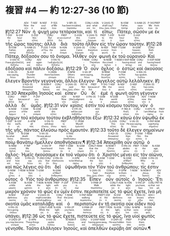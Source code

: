 # 複習 #4 — 約 12:27-36 (10 節)

 <rt>約12:27</rt> <RUBY><ruby><ruby>Νῦν<rt>νῦν</rt></ruby><rt>Now</rt></ruby><rt>ADV</rt></RUBY> <RUBY><ruby><ruby>ἡ<rt>ὁ</rt></ruby><rt>the</rt></ruby><rt>T-NSF</rt></RUBY> <RUBY><ruby><ruby>ψυχή<rt>ψυχή</rt></ruby><rt>soul</rt></ruby><rt>N-NSF</rt></RUBY> <RUBY><ruby><ruby>μου<rt>ἐγώ</rt></ruby><rt>of Me</rt></ruby><rt>P-1GS</rt></RUBY> <RUBY><ruby><ruby>τετάρακται‚<rt>ταράσσω</rt></ruby><rt>has been troubled‚</rt></ruby><rt>V-RPI-3S</rt></RUBY> <RUBY><ruby><ruby>καὶ<rt>καί</rt></ruby><rt>and</rt></ruby><rt>CONJ</rt></RUBY> <RUBY><ruby><ruby>τί<rt>τίς</rt></ruby><rt>what</rt></ruby><rt>I-ASN</rt></RUBY> <RUBY><ruby><ruby>εἴπω;<rt>ἔπω, ἐρῶ, εἶπον</rt></ruby><rt>shall I say?</rt></ruby><rt>V-2AAS-1S</rt></RUBY> <RUBY><ruby><ruby>Πάτερ‚<rt>πατήρ</rt></ruby><rt>Father‚</rt></ruby><rt>N-VSM</rt></RUBY> <RUBY><ruby><ruby>σῶσόν<rt>σῴζω</rt></ruby><rt>save</rt></ruby><rt>V-AAM-2S</rt></RUBY> <RUBY><ruby><ruby>με<rt>ἐγώ</rt></ruby><rt>Me</rt></ruby><rt>P-1AS</rt></RUBY> <RUBY><ruby><ruby>ἐκ<rt>ἐκ</rt></ruby><rt>from</rt></ruby><rt>PREP</rt></RUBY> <RUBY><ruby><ruby>τῆς<rt>ὁ</rt></ruby><rt>the</rt></ruby><rt>T-GSF</rt></RUBY> <RUBY><ruby><ruby>ὥρας<rt>ὥρα</rt></ruby><rt>hour</rt></ruby><rt>N-GSF</rt></RUBY> <RUBY><ruby><ruby>ταύτης;<rt>οὗτος</rt></ruby><rt>this.’</rt></ruby><rt>D-GSF</rt></RUBY> <RUBY><ruby><ruby>ἀλλὰ<rt>ἀλλά</rt></ruby><rt>But</rt></ruby><rt>CONJ</rt></RUBY> <RUBY><ruby><ruby>διὰ<rt>διά</rt></ruby><rt>on account of</rt></ruby><rt>PREP</rt></RUBY> <RUBY><ruby><ruby>τοῦτο<rt>οὗτος</rt></ruby><rt>this</rt></ruby><rt>D-ASN</rt></RUBY> <RUBY><ruby><ruby>ἦλθον<rt>ἔρχομαι</rt></ruby><rt>I came</rt></ruby><rt>V-2AAI-1S</rt></RUBY> <RUBY><ruby><ruby>εἰς<rt>εἰς</rt></ruby><rt>to</rt></ruby><rt>PREP</rt></RUBY> <RUBY><ruby><ruby>τὴν<rt>ὁ</rt></ruby><rt>the</rt></ruby><rt>T-ASF</rt></RUBY> <RUBY><ruby><ruby>ὥραν<rt>ὥρα</rt></ruby><rt>hour</rt></ruby><rt>N-ASF</rt></RUBY> <RUBY><ruby><ruby>ταύτην.<rt>οὗτος</rt></ruby><rt>this.</rt></ruby><rt>D-ASF</rt></RUBY> <rt>約12:28</rt> <RUBY><ruby><ruby>Πάτερ‚<rt>πατήρ</rt></ruby><rt>Father‚</rt></ruby><rt>N-VSM</rt></RUBY> <RUBY><ruby><ruby>δόξασόν<rt>δοξάζω</rt></ruby><rt>glorify</rt></ruby><rt>V-AAM-2S</rt></RUBY> <RUBY><ruby><ruby>σου<rt>σύ</rt></ruby><rt>of You</rt></ruby><rt>P-2GS</rt></RUBY> <RUBY><ruby><ruby>τὸ<rt>ὁ</rt></ruby><rt>the</rt></ruby><rt>T-ASN</rt></RUBY> <RUBY><ruby><ruby>ὄνομα.<rt>ὄνομα</rt></ruby><rt>name.</rt></ruby><rt>N-ASN</rt></RUBY> <RUBY><ruby><ruby>Ἦλθεν<rt>ἔρχομαι</rt></ruby><rt>Came</rt></ruby><rt>V-2AAI-3S</rt></RUBY> <RUBY><ruby><ruby>οὖν<rt>οὖν</rt></ruby><rt>therefore</rt></ruby><rt>CONJ</rt></RUBY> <RUBY><ruby><ruby>φωνὴ<rt>φωνή</rt></ruby><rt>a voice</rt></ruby><rt>N-NSF</rt></RUBY> <RUBY><ruby><ruby>ἐκ<rt>ἐκ</rt></ruby><rt>from</rt></ruby><rt>PREP</rt></RUBY> <RUBY><ruby><ruby>τοῦ<rt>ὁ</rt></ruby><rt>‑</rt></ruby><rt>T-GSM</rt></RUBY> <RUBY><ruby><ruby>οὐρανοῦ·<rt>οὐρανός</rt></ruby><rt>heaven:</rt></ruby><rt>N-GSM</rt></RUBY> <RUBY><ruby><ruby>Καὶ<rt>καί</rt></ruby><rt>Both</rt></ruby><rt>CONJ</rt></RUBY> <RUBY><ruby><ruby>ἐδόξασα<rt>δοξάζω</rt></ruby><rt>I have glorified [it]‚</rt></ruby><rt>V-AAI-1S</rt></RUBY> <RUBY><ruby><ruby>καὶ<rt>καί</rt></ruby><rt>and</rt></ruby><rt>CONJ</rt></RUBY> <RUBY><ruby><ruby>πάλιν<rt>πάλιν</rt></ruby><rt>again</rt></ruby><rt>ADV</rt></RUBY> <RUBY><ruby><ruby>δοξάσω.<rt>δοξάζω</rt></ruby><rt>I will glorify [it].</rt></ruby><rt>V-FAI-1S</rt></RUBY> <rt>約12:29</rt> <RUBY><ruby><ruby>Ὁ<rt>ὁ</rt></ruby><rt>‑</rt></ruby><rt>T-NSM</rt></RUBY> <RUBY><ruby><ruby>οὖν<rt>οὖν</rt></ruby><rt>Therefore</rt></ruby><rt>CONJ</rt></RUBY> <RUBY><ruby><ruby>ὄχλος<rt>ὄχλος</rt></ruby><rt>the crowd</rt></ruby><rt>N-NSM</rt></RUBY> <RUBY><ruby><ruby>ὁ<rt>ὁ</rt></ruby><rt>‑</rt></ruby><rt>T-NSM</rt></RUBY> <RUBY><ruby><ruby>ἑστὼς<rt>ἵστημι</rt></ruby><rt>having stood</rt></ruby><rt>V-RAP-NSM</rt></RUBY> <RUBY><ruby><ruby>καὶ<rt>καί</rt></ruby><rt>and</rt></ruby><rt>CONJ</rt></RUBY> <RUBY><ruby><ruby>ἀκούσας<rt>ἀκούω</rt></ruby><rt>having heard</rt></ruby><rt>V-AAP-NSM</rt></RUBY> <RUBY><ruby><ruby>ἔλεγεν<rt>λέγω</rt></ruby><rt>was saying‚</rt></ruby><rt>V-IAI-3S</rt></RUBY> <RUBY><ruby><ruby>Βροντὴν<rt>βροντή</rt></ruby><rt>Thunder</rt></ruby><rt>N-ASF</rt></RUBY> <RUBY><ruby><ruby>γεγονέναι‚<rt>γίνομαι</rt></ruby><rt>there has been.</rt></ruby><rt>V-2RAN</rt></RUBY> <RUBY><ruby><ruby>ἄλλοι<rt>ἄλλος</rt></ruby><rt>Others</rt></ruby><rt>A-NPM</rt></RUBY> <RUBY><ruby><ruby>ἔλεγον·<rt>λέγω</rt></ruby><rt>were saying‚</rt></ruby><rt>V-IAI-3P</rt></RUBY> <RUBY><ruby><ruby>Ἄγγελος<rt>ἄγγελος</rt></ruby><rt>An angel</rt></ruby><rt>N-NSM</rt></RUBY> <RUBY><ruby><ruby>αὐτῷ<rt>αὐτός</rt></ruby><rt>to Him</rt></ruby><rt>P-DSM</rt></RUBY> <RUBY><ruby><ruby>λελάληκεν.<rt>λαλέω</rt></ruby><rt>has spoken.</rt></ruby><rt>V-RAI-3S</rt></RUBY> <rt>約12:30</rt> <RUBY><ruby><ruby>Ἀπεκρίθη<rt>ἀποκρίνω</rt></ruby><rt>Answered</rt></ruby><rt>V-ADI-3S</rt></RUBY> <RUBY><ruby><ruby>Ἰησοῦς<rt>Ἰησοῦς</rt></ruby><rt>Jesus</rt></ruby><rt>N-NSM-P</rt></RUBY> <RUBY><ruby><ruby>καὶ<rt>καί</rt></ruby><rt>and</rt></ruby><rt>CONJ</rt></RUBY> <RUBY><ruby><ruby>εἶπεν·<rt>ἔπω, ἐρῶ, εἶπον</rt></ruby><rt>said</rt></ruby><rt>V-2AAI-3S</rt></RUBY> <RUBY><ruby><ruby>Οὐ<rt>οὐ</rt></ruby><rt>Not</rt></ruby><rt>PRT-N</rt></RUBY> <RUBY><ruby><ruby>δι᾽<rt>διά</rt></ruby><rt>because of</rt></ruby><rt>PREP</rt></RUBY> <RUBY><ruby><ruby>ἐμὲ<rt>ἐγώ</rt></ruby><rt>Me</rt></ruby><rt>P-1AS</rt></RUBY> <RUBY><ruby><ruby>ἡ<rt>ὁ</rt></ruby><rt>the</rt></ruby><rt>T-NSF</rt></RUBY> <RUBY><ruby><ruby>φωνὴ<rt>φωνή</rt></ruby><rt>voice</rt></ruby><rt>N-NSF</rt></RUBY> <RUBY><ruby><ruby>αὕτη<rt>οὗτος</rt></ruby><rt>this</rt></ruby><rt>D-NSF</rt></RUBY> <RUBY><ruby><ruby>γέγονεν<rt>γίνομαι</rt></ruby><rt>has come‚</rt></ruby><rt>V-2RAI-3S</rt></RUBY> <RUBY><ruby><ruby>ἀλλὰ<rt>ἀλλά</rt></ruby><rt>but</rt></ruby><rt>CONJ</rt></RUBY> <RUBY><ruby><ruby>δι᾽<rt>διά</rt></ruby><rt>because of</rt></ruby><rt>PREP</rt></RUBY> <RUBY><ruby><ruby>ὑμᾶς.<rt>σύ</rt></ruby><rt>you.</rt></ruby><rt>P-2AP</rt></RUBY> <rt>約12:31</rt> <RUBY><ruby><ruby>νῦν<rt>νῦν</rt></ruby><rt>Now</rt></ruby><rt>ADV</rt></RUBY> <RUBY><ruby><ruby>κρίσις<rt>κρίσις</rt></ruby><rt>[the] judgment</rt></ruby><rt>N-NSF</rt></RUBY> <RUBY><ruby><ruby>ἐστὶν<rt>εἰμί</rt></ruby><rt>is</rt></ruby><rt>V-PAI-3S</rt></RUBY> <RUBY><ruby><ruby>τοῦ<rt>ὁ</rt></ruby><rt>the</rt></ruby><rt>T-GSM</rt></RUBY> <RUBY><ruby><ruby>κόσμου<rt>κόσμος</rt></ruby><rt>world</rt></ruby><rt>N-GSM</rt></RUBY> <RUBY><ruby><ruby>τούτου‚<rt>οὗτος</rt></ruby><rt>of this;</rt></ruby><rt>D-GSM</rt></RUBY> <RUBY><ruby><ruby>νῦν<rt>νῦν</rt></ruby><rt>now</rt></ruby><rt>ADV</rt></RUBY> <RUBY><ruby><ruby>ὁ<rt>ὁ</rt></ruby><rt>the</rt></ruby><rt>T-NSM</rt></RUBY> <RUBY><ruby><ruby>ἄρχων<rt>ἄρχων</rt></ruby><rt>prince</rt></ruby><rt>N-NSM</rt></RUBY> <RUBY><ruby><ruby>τοῦ<rt>ὁ</rt></ruby><rt>of the</rt></ruby><rt>T-GSM</rt></RUBY> <RUBY><ruby><ruby>κόσμου<rt>κόσμος</rt></ruby><rt>world</rt></ruby><rt>N-GSM</rt></RUBY> <RUBY><ruby><ruby>τούτου<rt>οὗτος</rt></ruby><rt>this</rt></ruby><rt>D-GSM</rt></RUBY> <RUBY><ruby><ruby>ἐκβληθήσεται<rt>ἐκβάλλω</rt></ruby><rt>will be cast</rt></ruby><rt>V-FPI-3S</rt></RUBY> <RUBY><ruby><ruby>ἔξω·<rt>ἔξω</rt></ruby><rt>out.</rt></ruby><rt>ADV</rt></RUBY> <rt>約12:32</rt> <RUBY><ruby><ruby>κἀγὼ<rt>κἀγώ</rt></ruby><rt>And I‚</rt></ruby><rt>P-1NS-K</rt></RUBY> <RUBY><ruby><ruby>ἐὰν<rt>ἐάν</rt></ruby><rt>if</rt></ruby><rt>CONJ</rt></RUBY> <RUBY><ruby><ruby>ὑψωθῶ<rt>ὑψόω</rt></ruby><rt>I am lifted up</rt></ruby><rt>V-APS-1S</rt></RUBY> <RUBY><ruby><ruby>ἐκ<rt>ἐκ</rt></ruby><rt>from</rt></ruby><rt>PREP</rt></RUBY> <RUBY><ruby><ruby>τῆς<rt>ὁ</rt></ruby><rt>the</rt></ruby><rt>T-GSF</rt></RUBY> <RUBY><ruby><ruby>γῆς‚<rt>γῆ</rt></ruby><rt>earth‚</rt></ruby><rt>N-GSF</rt></RUBY> <RUBY><ruby><ruby>πάντας<rt>πᾶς</rt></ruby><rt>all</rt></ruby><rt>A-APM</rt></RUBY> <RUBY><ruby><ruby>ἑλκύσω<rt>ἑλκύω, ἕλκω</rt></ruby><rt>will draw</rt></ruby><rt>V-FAI-1S</rt></RUBY> <RUBY><ruby><ruby>πρὸς<rt>πρός</rt></ruby><rt>to</rt></ruby><rt>PREP</rt></RUBY> <RUBY><ruby><ruby>ἐμαυτόν.<rt>ἐμαυτοῦ</rt></ruby><rt>Myself.</rt></ruby><rt>F-1ASM</rt></RUBY> <rt>約12:33</rt> <RUBY><ruby><ruby>τοῦτο<rt>οὗτος</rt></ruby><rt>This</rt></ruby><rt>D-ASN</rt></RUBY> <RUBY><ruby><ruby>δὲ<rt>δέ</rt></ruby><rt>now</rt></ruby><rt>CONJ</rt></RUBY> <RUBY><ruby><ruby>ἔλεγεν<rt>λέγω</rt></ruby><rt>He was saying‚</rt></ruby><rt>V-IAI-3S</rt></RUBY> <RUBY><ruby><ruby>σημαίνων<rt>σημαίνω</rt></ruby><rt>signifying</rt></ruby><rt>V-PAP-NSM</rt></RUBY> <RUBY><ruby><ruby>ποίῳ<rt>ποῖος</rt></ruby><rt>by what</rt></ruby><rt>I-DSM</rt></RUBY> <RUBY><ruby><ruby>θανάτῳ<rt>θάνατος</rt></ruby><rt>death</rt></ruby><rt>N-DSM</rt></RUBY> <RUBY><ruby><ruby>ἤμελλεν<rt>μέλλω</rt></ruby><rt>He was about</rt></ruby><rt>V-IAI-3S</rt></RUBY> <RUBY><ruby><ruby>ἀποθνήσκειν.¶<rt>ἀποθνήσκω</rt></ruby><rt>to die.</rt></ruby><rt>V-PAN</rt></RUBY> 
 <rt>約12:34</rt> <RUBY><ruby><ruby>Ἀπεκρίθη<rt>ἀποκρίνω</rt></ruby><rt>Answered</rt></ruby><rt>V-ADI-3S</rt></RUBY> <RUBY><ruby><ruby>οὖν<rt>οὖν</rt></ruby><rt>then</rt></ruby><rt>CONJ</rt></RUBY> <RUBY><ruby><ruby>αὐτῷ<rt>αὐτός</rt></ruby><rt>Him</rt></ruby><rt>P-DSM</rt></RUBY> <RUBY><ruby><ruby>ὁ<rt>ὁ</rt></ruby><rt>the</rt></ruby><rt>T-NSM</rt></RUBY> <RUBY><ruby><ruby>ὄχλος·<rt>ὄχλος</rt></ruby><rt>crowd‚</rt></ruby><rt>N-NSM</rt></RUBY> <RUBY><ruby><ruby>Ἡμεῖς<rt>ἐγώ</rt></ruby><rt>We</rt></ruby><rt>P-1NP</rt></RUBY> <RUBY><ruby><ruby>ἠκούσαμεν<rt>ἀκούω</rt></ruby><rt>have heard</rt></ruby><rt>V-AAI-1P</rt></RUBY> <RUBY><ruby><ruby>ἐκ<rt>ἐκ</rt></ruby><rt>from</rt></ruby><rt>PREP</rt></RUBY> <RUBY><ruby><ruby>τοῦ<rt>ὁ</rt></ruby><rt>the</rt></ruby><rt>T-GSM</rt></RUBY> <RUBY><ruby><ruby>νόμου<rt>νόμος</rt></ruby><rt>law</rt></ruby><rt>N-GSM</rt></RUBY> <RUBY><ruby><ruby>ὅτι<rt>ὅτι</rt></ruby><rt>that</rt></ruby><rt>CONJ</rt></RUBY> <RUBY><ruby><ruby>ὁ<rt>ὁ</rt></ruby><rt>the</rt></ruby><rt>T-NSM</rt></RUBY> <RUBY><ruby><ruby>Χριστὸς<rt>Χριστός</rt></ruby><rt>Christ</rt></ruby><rt>N-NSM-T</rt></RUBY> <RUBY><ruby><ruby>μένει<rt>μένω</rt></ruby><rt>abides</rt></ruby><rt>V-PAI-3S</rt></RUBY> <RUBY><ruby><ruby>εἰς<rt>εἰς</rt></ruby><rt>to</rt></ruby><rt>PREP</rt></RUBY> <RUBY><ruby><ruby>τὸν<rt>ὁ</rt></ruby><rt>the</rt></ruby><rt>T-ASM</rt></RUBY> <RUBY><ruby><ruby>αἰῶνα‚<rt>αἰών</rt></ruby><rt>age‚</rt></ruby><rt>N-ASM</rt></RUBY> <RUBY><ruby><ruby>καὶ<rt>καί</rt></ruby><rt>and</rt></ruby><rt>CONJ</rt></RUBY> <RUBY><ruby><ruby>πῶς<rt>πως</rt></ruby><rt>how</rt></ruby><rt>ADV</rt></RUBY> <RUBY><ruby><ruby>λέγεις<rt>λέγω</rt></ruby><rt>say</rt></ruby><rt>V-PAI-2S</rt></RUBY> <RUBY><ruby><ruby>σὺ<rt>σύ</rt></ruby><rt>you</rt></ruby><rt>P-2NS</rt></RUBY> <RUBY><ruby><ruby>ὅτι<rt>ὅτι</rt></ruby><rt>that</rt></ruby><rt>CONJ</rt></RUBY> <RUBY><ruby><ruby>δεῖ<rt>δέω</rt></ruby><rt>it behooves</rt></ruby><rt>V-PAI-3S</rt></RUBY> <RUBY><ruby><ruby>ὑψωθῆναι<rt>ὑψόω</rt></ruby><rt>to be lifted up</rt></ruby><rt>V-APN</rt></RUBY> <RUBY><ruby><ruby>τὸν<rt>ὁ</rt></ruby><rt>the</rt></ruby><rt>T-ASM</rt></RUBY> <RUBY><ruby><ruby>Υἱὸν<rt>υἱός</rt></ruby><rt>Son</rt></ruby><rt>N-ASM</rt></RUBY> <RUBY><ruby><ruby>τοῦ<rt>ὁ</rt></ruby><rt>‑</rt></ruby><rt>T-GSM</rt></RUBY> <RUBY><ruby><ruby>ἀνθρώπου;<rt>ἄνθρωπος</rt></ruby><rt>of Man?</rt></ruby><rt>N-GSM</rt></RUBY> <RUBY><ruby><ruby>τίς<rt>τίς</rt></ruby><rt>Who</rt></ruby><rt>I-NSM</rt></RUBY> <RUBY><ruby><ruby>ἐστιν<rt>εἰμί</rt></ruby><rt>is</rt></ruby><rt>V-PAI-3S</rt></RUBY> <RUBY><ruby><ruby>οὗτος<rt>οὗτος</rt></ruby><rt>this</rt></ruby><rt>D-NSM</rt></RUBY> <RUBY><ruby><ruby>ὁ<rt>ὁ</rt></ruby><rt>‑</rt></ruby><rt>T-NSM</rt></RUBY> <RUBY><ruby><ruby>Υἱὸς<rt>υἱός</rt></ruby><rt>Son</rt></ruby><rt>N-NSM</rt></RUBY> <RUBY><ruby><ruby>τοῦ<rt>ὁ</rt></ruby><rt>‑</rt></ruby><rt>T-GSM</rt></RUBY> <RUBY><ruby><ruby>ἀνθρώπου;<rt>ἄνθρωπος</rt></ruby><rt>of Man?</rt></ruby><rt>N-GSM</rt></RUBY> <rt>約12:35</rt> <RUBY><ruby><ruby>Εἶπεν<rt>ἔπω, ἐρῶ, εἶπον</rt></ruby><rt>Said</rt></ruby><rt>V-2AAI-3S</rt></RUBY> <RUBY><ruby><ruby>οὖν<rt>οὖν</rt></ruby><rt>therefore</rt></ruby><rt>CONJ</rt></RUBY> <RUBY><ruby><ruby>αὐτοῖς<rt>αὐτός</rt></ruby><rt>to them</rt></ruby><rt>P-DPM</rt></RUBY> <RUBY><ruby><ruby>ὁ<rt>ὁ</rt></ruby><rt>‑</rt></ruby><rt>T-NSM</rt></RUBY> <RUBY><ruby><ruby>Ἰησοῦς·<rt>Ἰησοῦς</rt></ruby><rt>Jesus‚</rt></ruby><rt>N-NSM-P</rt></RUBY> <RUBY><ruby><ruby>Ἔτι<rt>ἔτι</rt></ruby><rt>Yet</rt></ruby><rt>ADV</rt></RUBY> <RUBY><ruby><ruby>μικρὸν<rt>μικρός</rt></ruby><rt>a little</rt></ruby><rt>A-ASM</rt></RUBY> <RUBY><ruby><ruby>χρόνον<rt>χρόνος</rt></ruby><rt>while</rt></ruby><rt>N-ASM</rt></RUBY> <RUBY><ruby><ruby>τὸ<rt>ὁ</rt></ruby><rt>the</rt></ruby><rt>T-NSN</rt></RUBY> <RUBY><ruby><ruby>φῶς<rt>φῶς</rt></ruby><rt>light</rt></ruby><rt>N-NSN</rt></RUBY> <RUBY><ruby><ruby>ἐν<rt>ἐν</rt></ruby><rt>with</rt></ruby><rt>PREP</rt></RUBY> <RUBY><ruby><ruby>ὑμῖν<rt>σύ</rt></ruby><rt>you</rt></ruby><rt>P-2DP</rt></RUBY> <RUBY><ruby><ruby>ἐστιν.<rt>εἰμί</rt></ruby><rt>is.</rt></ruby><rt>V-PAI-3S</rt></RUBY> <RUBY><ruby><ruby>περιπατεῖτε<rt>περιπατέω</rt></ruby><rt>Walk</rt></ruby><rt>V-PAM-2P</rt></RUBY> <RUBY><ruby><ruby>ὡς<rt>ὡς</rt></ruby><rt>while</rt></ruby><rt>CONJ</rt></RUBY> <RUBY><ruby><ruby>τὸ<rt>ὁ</rt></ruby><rt>the</rt></ruby><rt>T-ASN</rt></RUBY> <RUBY><ruby><ruby>φῶς<rt>φῶς</rt></ruby><rt>light</rt></ruby><rt>N-ASN</rt></RUBY> <RUBY><ruby><ruby>ἔχετε‚<rt>ἔχω</rt></ruby><rt>you have‚</rt></ruby><rt>V-PAI-2P</rt></RUBY> <RUBY><ruby><ruby>ἵνα<rt>ἵνα</rt></ruby><rt>so that</rt></ruby><rt>CONJ</rt></RUBY> <RUBY><ruby><ruby>μὴ<rt>μή</rt></ruby><rt>not</rt></ruby><rt>PRT-N</rt></RUBY> <RUBY><ruby><ruby>σκοτία<rt>σκοτία</rt></ruby><rt>darkness</rt></ruby><rt>N-NSF</rt></RUBY> <RUBY><ruby><ruby>ὑμᾶς<rt>σύ</rt></ruby><rt>you</rt></ruby><rt>P-2AP</rt></RUBY> <RUBY><ruby><ruby>καταλάβῃ·<rt>καταλαμβάνω</rt></ruby><rt>might overtake.</rt></ruby><rt>V-2AAS-3S</rt></RUBY> <RUBY><ruby><ruby>καὶ<rt>καί</rt></ruby><rt>And</rt></ruby><rt>CONJ</rt></RUBY> <RUBY><ruby><ruby>ὁ<rt>ὁ</rt></ruby><rt>the [one]</rt></ruby><rt>T-NSM</rt></RUBY> <RUBY><ruby><ruby>περιπατῶν<rt>περιπατέω</rt></ruby><rt>walking</rt></ruby><rt>V-PAP-NSM</rt></RUBY> <RUBY><ruby><ruby>ἐν<rt>ἐν</rt></ruby><rt>in</rt></ruby><rt>PREP</rt></RUBY> <RUBY><ruby><ruby>τῇ<rt>ὁ</rt></ruby><rt>the</rt></ruby><rt>T-DSF</rt></RUBY> <RUBY><ruby><ruby>σκοτίᾳ<rt>σκοτία</rt></ruby><rt>darkness</rt></ruby><rt>N-DSF</rt></RUBY> <RUBY><ruby><ruby>οὐκ<rt>οὐ</rt></ruby><rt>not</rt></ruby><rt>PRT-N</rt></RUBY> <RUBY><ruby><ruby>οἶδεν<rt>εἴδω</rt></ruby><rt>knows</rt></ruby><rt>V-RAI-3S</rt></RUBY> <RUBY><ruby><ruby>ποῦ<rt>ποῦ</rt></ruby><rt>where</rt></ruby><rt>ADV-I</rt></RUBY> <RUBY><ruby><ruby>ὑπάγει.<rt>ὑπάγω</rt></ruby><rt>he is going.</rt></ruby><rt>V-PAI-3S</rt></RUBY> <rt>約12:36</rt> <RUBY><ruby><ruby>ὡς<rt>ὡς</rt></ruby><rt>While</rt></ruby><rt>CONJ</rt></RUBY> <RUBY><ruby><ruby>τὸ<rt>ὁ</rt></ruby><rt>the</rt></ruby><rt>T-ASN</rt></RUBY> <RUBY><ruby><ruby>φῶς<rt>φῶς</rt></ruby><rt>light</rt></ruby><rt>N-ASN</rt></RUBY> <RUBY><ruby><ruby>ἔχετε‚<rt>ἔχω</rt></ruby><rt>you have‚</rt></ruby><rt>V-PAI-2P</rt></RUBY> <RUBY><ruby><ruby>πιστεύετε<rt>πιστεύω</rt></ruby><rt>believe</rt></ruby><rt>V-PAM-2P</rt></RUBY> <RUBY><ruby><ruby>εἰς<rt>εἰς</rt></ruby><rt>in</rt></ruby><rt>PREP</rt></RUBY> <RUBY><ruby><ruby>τὸ<rt>ὁ</rt></ruby><rt>the</rt></ruby><rt>T-ASN</rt></RUBY> <RUBY><ruby><ruby>φῶς‚<rt>φῶς</rt></ruby><rt>light‚</rt></ruby><rt>N-ASN</rt></RUBY> <RUBY><ruby><ruby>ἵνα<rt>ἵνα</rt></ruby><rt>so that</rt></ruby><rt>CONJ</rt></RUBY> <RUBY><ruby><ruby>υἱοὶ<rt>υἱός</rt></ruby><rt>sons</rt></ruby><rt>N-NPM</rt></RUBY> <RUBY><ruby><ruby>φωτὸς<rt>φῶς</rt></ruby><rt>of light</rt></ruby><rt>N-GSN</rt></RUBY> <RUBY><ruby><ruby>γένησθε.<rt>γίνομαι</rt></ruby><rt>you may become.</rt></ruby><rt>V-2ADS-2P</rt></RUBY> <RUBY><ruby><ruby>Ταῦτα<rt>οὗτος</rt></ruby><rt>These things</rt></ruby><rt>D-APN</rt></RUBY> <RUBY><ruby><ruby>ἐλάλησεν<rt>λαλέω</rt></ruby><rt>spoke</rt></ruby><rt>V-AAI-3S</rt></RUBY> <RUBY><ruby><ruby>Ἰησοῦς‚<rt>Ἰησοῦς</rt></ruby><rt>Jesus‚</rt></ruby><rt>N-NSM-P</rt></RUBY> <RUBY><ruby><ruby>καὶ<rt>καί</rt></ruby><rt>and</rt></ruby><rt>CONJ</rt></RUBY> <RUBY><ruby><ruby>ἀπελθὼν<rt>ἀπέρχομαι</rt></ruby><rt>having gone away‚</rt></ruby><rt>V-2AAP-NSM</rt></RUBY> <RUBY><ruby><ruby>ἐκρύβη<rt>κρύπτω</rt></ruby><rt>He was hidden</rt></ruby><rt>V-2API-3S</rt></RUBY> <RUBY><ruby><ruby>ἀπ᾽<rt>ἀπό</rt></ruby><rt>from</rt></ruby><rt>PREP</rt></RUBY> <RUBY><ruby><ruby>αὐτῶν.¶<rt>αὐτός</rt></ruby><rt>them.</rt></ruby><rt>P-GPM</rt></RUBY>